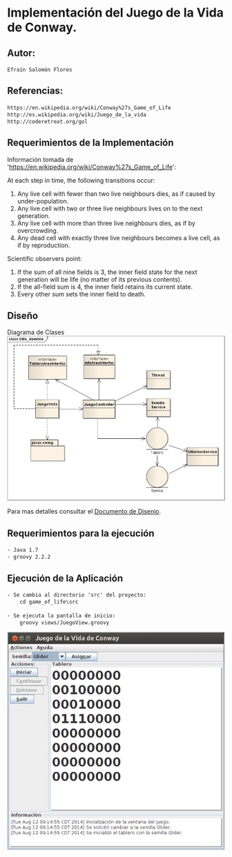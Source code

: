 Implementación del Juego de la Vida de Conway.
==============================================
Autor:
------
    Efraín Salomón Flores

Referencias:
------------
    https://en.wikipedia.org/wiki/Conway%27s_Game_of_Life
    http://es.wikipedia.org/wiki/Juego_de_la_vida
    http://coderetreat.org/gol

Requerimientos de la Implementación
---------------------------
Información tomada de 'https://en.wikipedia.org/wiki/Conway%27s_Game_of_Life':

At each step in time, the following transitions occur:

1. Any live cell with fewer than two live neighbours dies, as if caused by under-population.
2. Any live cell with two or three live neighbours lives on to the next generation.
3. Any live cell with more than three live neighbours dies, as if by overcrowding.
4. Any dead cell with exactly three live neighbours becomes a live cell, as if by reproduction.

Scientific observers point:

1. If the sum of all nine fields is 3, the inner field state for the next generation will be life (no matter of its previous contents).
2. If the all-field sum is 4, the inner field retains its current state.
3. Every other sum sets the inner field to death.

Diseño
------
Diagrama de Clases
![Diagrama Clases del Juego](docs/game_of_life_0dsn_class_diagram.jpg)

Para mas detalles consultar el [Documento de Disenio](docs/game_of_life_0dsn_1document.doc).

Requerimientos para la ejecución
---------------------------
    - Java 1.7
    - groovy 2.2.2

Ejecución de la Aplicación
--------------------------
    - Se cambia al directorio 'src' del proyecto:
        cd game_of_life\src

    - Se ejecuta la pantalla de inicio:
        groovy views/JuegoView.groovy

![Pantalla Inicial](docs/game_of_life_1pnt_1pantalla_inicial.jpg)

